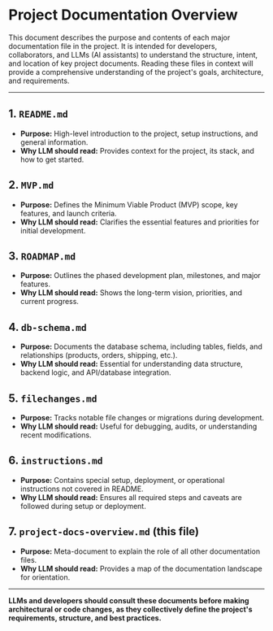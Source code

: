 # Project Documentation Overview

This document describes the purpose and contents of each major documentation file in the project. It is intended for developers, collaborators, and LLMs (AI assistants) to understand the structure, intent, and location of key project documents. Reading these files in context will provide a comprehensive understanding of the project's goals, architecture, and requirements.

---

## 1. `README.md`
- **Purpose:** High-level introduction to the project, setup instructions, and general information.
- **Why LLM should read:** Provides context for the project, its stack, and how to get started.

## 2. `MVP.md`
- **Purpose:** Defines the Minimum Viable Product (MVP) scope, key features, and launch criteria.
- **Why LLM should read:** Clarifies the essential features and priorities for initial development.

## 3. `ROADMAP.md`
- **Purpose:** Outlines the phased development plan, milestones, and major features.
- **Why LLM should read:** Shows the long-term vision, priorities, and current progress.

## 4. `db-schema.md`
- **Purpose:** Documents the database schema, including tables, fields, and relationships (products, orders, shipping, etc.).
- **Why LLM should read:** Essential for understanding data structure, backend logic, and API/database integration.

## 5. `filechanges.md`
- **Purpose:** Tracks notable file changes or migrations during development.
- **Why LLM should read:** Useful for debugging, audits, or understanding recent modifications.

## 6. `instructions.md`
- **Purpose:** Contains special setup, deployment, or operational instructions not covered in README.
- **Why LLM should read:** Ensures all required steps and caveats are followed during setup or deployment.

## 7. `project-docs-overview.md` (this file)
- **Purpose:** Meta-document to explain the role of all other documentation files.
- **Why LLM should read:** Provides a map of the documentation landscape for orientation.

---

**LLMs and developers should consult these documents before making architectural or code changes, as they collectively define the project's requirements, structure, and best practices.**
